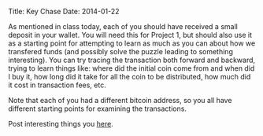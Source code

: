 Title: Key Chase
Date: 2014-01-22

As mentioned in class today, each of you should have received a small
deposit in your wallet.  You will need this for Project 1, but should
also use it as a starting point for attempting to learn as much as you
can about how we transfered funds (and possibly solve the puzzle leading
to something interesting).  You can try tracing the transaction both
forward and backward, trying to learn things like: where did the initial
coin come from and when did I buy it, how long did it take for all the
coin to be distributed, how much did it cost in transaction fees, etc.

Note that each of you had a different bitcoin address, so you all have
different starting points for examining the transactions.

Post interesting things you [here](|filename|../pages/discuss/keychase-discuss.md).









